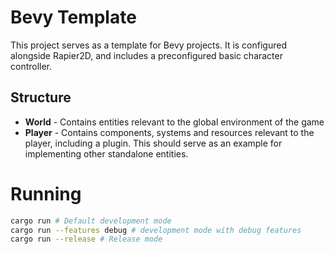 # Bevy Template

This project serves as a template for Bevy projects. It is configured alongside Rapier2D, and includes a preconfigured
basic character controller.

## Structure

- **World** - Contains entities relevant to the global environment of the game
- **Player** - Contains components, systems and resources relevant to the player, including a plugin. This should serve
  as an example for implementing other standalone entities.

# Running
```bash
cargo run # Default development mode
cargo run --features debug # development mode with debug features
cargo run --release # Release mode 
```